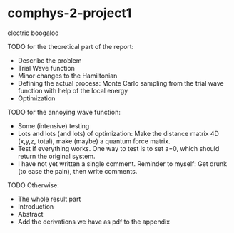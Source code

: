 # comphys-2-project1
electric boogaloo

TODO for the theoretical part of the report:
- Describe the problem
- Trial Wave function
- Minor changes to the Hamiltonian
- Defining the actual process: Monte Carlo sampling from the trial wave function with help of the local energy
- Optimization

TODO for the annoying wave function:
- Some (intensive) testing
- Lots and lots (and lots) of optimization: Make the distance matrix 4D (x,y,z, total), make (maybe) a quantum force matrix. 
- Test if everything works. One way to test is to set a=0, which should return the original system.
- I have not yet written a single comment. Reminder to myself: Get drunk (to ease the pain), then write comments.

TODO Otherwise:
- The whole result part
- Introduction
- Abstract
- Add the derivations we have as pdf to the appendix
